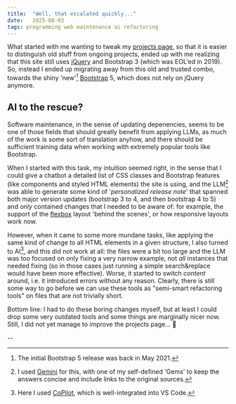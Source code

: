 ```yaml
---
title:  "Well, that escalated quickly..."
date:   2025-08-03
tags: programming web maintenance ai refactoring
---
```


What started with me wanting to tweak my [projects page](/projects/), so that it is easier to distinguish old stuff from ongoing projects, ended up with me realizing that this site still uses [jQuery](https://jquery.com/) and Bootstrap 3 (which was EOL'ed in 2019). So, instead I ended up migrating away from this old and trusted combo, towards the shiny 'new'[^bs5] [Bootstrap](https://getbootstrap.com/) 5, which does not rely on jQuery anymore.

## AI to the rescue?

Software maintenance, in the sense of updating depenencies, seems to be one of those fields that should greatly benefit from applying LLMs, as much of the work is some sort of translation anyhow, and there should be sufficient training data when working with extremely popular tools like Bootstrap.

When I started with this task, my intuition seemed right, in the sense that I could give a chatbot a detailed list of CSS classes and Bootstrap features (like components and styled HTML elements) the site is using, and the LLM[^gemini] was able to generate some kind of '_personalized release note_' that spanned both major version updates (bootstrap 3 to 4, and then bootstrap 4 to 5) and _only_ contained changes that I needed to be aware of: for example, the support of the [flexbox](https://www.w3schools.com/css/css3_flexbox.asp) layout 'behind the scenes', or how responsive layouts work now.

However, when it came to some more mundane tasks, like applying the same kind of change to all HTML elements in a given structure, I also turned to AI[^copilot], and this did not work at all: the files were a bit too large and the LLM was too focused on only fixing a very narrow example, not _all_ instances that needed fixing (so in those cases just running a simple search&replace would have been more effective). Worse, it started to switch _content_ around, i.e. it introduced errors without any reason. Clearly, there is still some way to go before we can use these tools as "semi-smart refactoring tools" on files that are not trivially short.

Bottom line: I had to do these boring changes myself, but at least I could drop some very outdated tools and some things are marginally nicer now. Still, I did not yet manage to improve the projects page... 🥲

--

[^bs5]: The initial Bootstrap 5 release was back in May 2021.

[^gemini]: I used [Gemini](https://gemini.google.com) for this, with one of my self-defined 'Gems' to keep the answers concise and include links to the original sources.

[^copilot]: Here I used [CoPilot](https://github.com/features/copilot), which is well-integrated into VS Code.